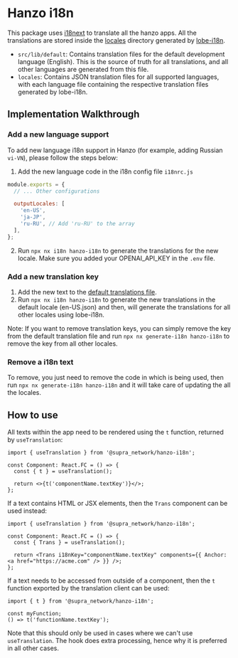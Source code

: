 # Hanzo i18n

This package uses [i18next](https://react.i18next.com/) to translate all the hanzo apps. All the translations
are stored inside the [locales](locales) directory generated by [lobe-i18n](https://github.com/lobehub/lobe-cli-toolbox/blob/master/packages/lobe-i18n/README.md).

- `src/lib/default`: Contains translation files for the default development language (English). This is the source of truth for all translations, and all other languages are generated from this file.
- `locales`: Contains JSON translation files for all supported languages, with each language file containing the respective translation files generated by lobe-i18n.


## Implementation Walkthrough

### Add a new language support

To add new language i18n support in Hanzo (for example, adding Russian `vi-VN`), please follow the steps below:

1. Add the new language code in the i18n config file `i18nrc.js`

```js
module.exports = {
  // ... Other configurations

  outputLocales: [
    'en-US',
    'ja-JP',
    'ru-RU', // Add 'ru-RU' to the array
  ],
};
```

2. Run `npx nx i18n hanzo-i18n` to generate the translations for the new locale. Make sure you added your OPENAI_API_KEY in the `.env` file. 

### Add a new translation key

1. Add the new text to the [default translations file](./src/lib/default).
2. Run `npx nx i18n hanzo-i18n` to generate the new translations in the default locale (en-US.json) and then, will generate the translations for all other locales using lobe-i18n.

Note: If you want to remove translation keys, you can simply remove the key from the default translation file and run `npx nx generate-i18n hanzo-i18n` to remove the key from all other locales.

### Remove a i18n text

To remove, you just need to remove the code in which is being used, then run `npx nx generate-i18n hanzo-i18n` and it will take care of updating the all the locales.

## How to use

All texts within the app need to be rendered using the `t` function, returned by `useTranslation`:

```tsx
import { useTranslation } from '@supra_network/hanzo-i18n';

const Component: React.FC = () => {
  const { t } = useTranslation();

  return <>{t('componentName.textKey')}</>;
};
```

If a text contains HTML or JSX elements, then the `Trans` component can be used instead:

```tsx
import { useTranslation } from '@supra_network/hanzo-i18n';

const Component: React.FC = () => {
  const { Trans } = useTranslation();

  return <Trans i18nKey="componentName.textKey" components={{ Anchor: <a href="https://acme.com" /> }} />;
};
```

If a text needs to be accessed from outside of a component, then the `t` function exported by the
translation client can be used:

```tsx
import { t } from '@supra_network/hanzo-i18n';

const myFunction;
() => t('functionName.textKey');
```

Note that this should only be used in cases where we can't use `useTranslation`. The hook does extra
processing, hence why it is preferred in all other cases.

